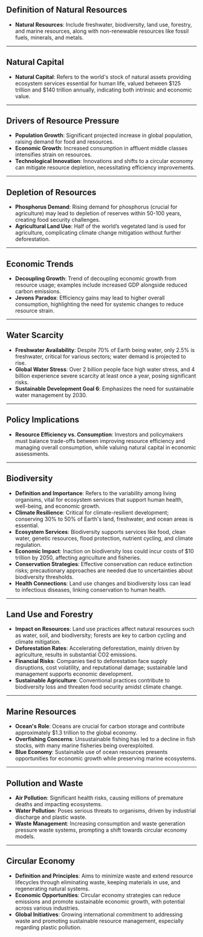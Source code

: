 ## Definition of Natural Resources
- **Natural Resources**: Include freshwater, biodiversity, land use, forestry, and marine resources, along with non-renewable resources like fossil fuels, minerals, and metals.

---

## Natural Capital
- **Natural Capital**: Refers to the world's stock of natural assets providing ecosystem services essential for human life, valued between $125 trillion and $140 trillion annually, indicating both intrinsic and economic value.

---

## Drivers of Resource Pressure
- **Population Growth**: Significant projected increase in global population, raising demand for food and resources.
- **Economic Growth**: Increased consumption in affluent middle classes intensifies strain on resources.
- **Technological Innovation**: Innovations and shifts to a circular economy can mitigate resource depletion, necessitating efficiency improvements.

---

## Depletion of Resources
- **Phosphorus Demand**: Rising demand for phosphorus (crucial for agriculture) may lead to depletion of reserves within 50-100 years, creating food security challenges.
- **Agricultural Land Use**: Half of the world’s vegetated land is used for agriculture, complicating climate change mitigation without further deforestation.

---

## Economic Trends
- **Decoupling Growth**: Trend of decoupling economic growth from resource usage; examples include increased GDP alongside reduced carbon emissions.
- **Jevons Paradox**: Efficiency gains may lead to higher overall consumption, highlighting the need for systemic changes to reduce resource strain.

---

## Water Scarcity
- **Freshwater Availability**: Despite 70% of Earth being water, only 2.5% is freshwater, critical for various sectors; water demand is projected to rise.
- **Global Water Stress**: Over 2 billion people face high water stress, and 4 billion experience severe scarcity at least once a year, posing significant risks.
- **Sustainable Development Goal 6**: Emphasizes the need for sustainable water management by 2030.

---


## Policy Implications
- **Resource Efficiency vs. Consumption**: Investors and policymakers must balance trade-offs between improving resource efficiency and managing overall consumption, while valuing natural capital in economic assessments.

---

## Biodiversity
- **Definition and Importance**: Refers to the variability among living organisms, vital for ecosystem services that support human health, well-being, and economic growth.
- **Climate Resilience**: Critical for climate-resilient development; conserving 30% to 50% of Earth's land, freshwater, and ocean areas is essential.
- **Ecosystem Services**: Biodiversity supports services like food, clean water, genetic resources, flood protection, nutrient cycling, and climate regulation.
- **Economic Impact**: Inaction on biodiversity loss could incur costs of $10 trillion by 2050, affecting agriculture and fisheries.
- **Conservation Strategies**: Effective conservation can reduce extinction risks; precautionary approaches are needed due to uncertainties about biodiversity thresholds.
- **Health Connections**: Land use changes and biodiversity loss can lead to infectious diseases, linking conservation to human health.

---

## Land Use and Forestry
- **Impact on Resources**: Land use practices affect natural resources such as water, soil, and biodiversity; forests are key to carbon cycling and climate mitigation.
- **Deforestation Rates**: Accelerating deforestation, mainly driven by agriculture, results in substantial CO2 emissions.
- **Financial Risks**: Companies tied to deforestation face supply disruptions, cost volatility, and reputational damage; sustainable land management supports economic development.
- **Sustainable Agriculture**: Conventional practices contribute to biodiversity loss and threaten food security amidst climate change.

---

## Marine Resources
- **Ocean's Role**: Oceans are crucial for carbon storage and contribute approximately $1.3 trillion to the global economy.
- **Overfishing Concerns**: Unsustainable fishing has led to a decline in fish stocks, with many marine fisheries being overexploited.
- **Blue Economy**: Sustainable use of ocean resources presents opportunities for economic growth while preserving marine ecosystems.

---

## Pollution and Waste
- **Air Pollution**: Significant health risks, causing millions of premature deaths and impacting ecosystems.
- **Water Pollution**: Poses serious threats to organisms, driven by industrial discharge and plastic waste.
- **Waste Management**: Increasing consumption and waste generation pressure waste systems, prompting a shift towards circular economy models.

---

## Circular Economy
- **Definition and Principles**: Aims to minimize waste and extend resource lifecycles through eliminating waste, keeping materials in use, and regenerating natural systems.
- **Economic Opportunities**: Circular economy strategies can reduce emissions and promote sustainable economic growth, with potential across various industries.
- **Global Initiatives**: Growing international commitment to addressing waste and promoting sustainable resource management, especially regarding plastic pollution.
